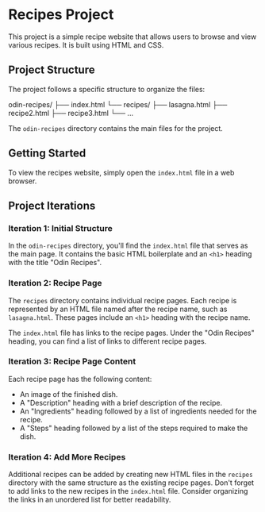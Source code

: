 # Recipes Project

This project is a simple recipe website that allows users to browse and view various recipes. It is built using HTML and CSS.

## Project Structure

The project follows a specific structure to organize the files:

odin-recipes/
├── index.html
└── recipes/
├── lasagna.html
├── recipe2.html
├── recipe3.html
└── ...

The `odin-recipes` directory contains the main files for the project.

## Getting Started

To view the recipes website, simply open the `index.html` file in a web browser.

## Project Iterations

### Iteration 1: Initial Structure

In the `odin-recipes` directory, you'll find the `index.html` file that serves as the main page. It contains the basic HTML boilerplate and an `<h1>` heading with the title "Odin Recipes".

### Iteration 2: Recipe Page

The `recipes` directory contains individual recipe pages. Each recipe is represented by an HTML file named after the recipe name, such as `lasagna.html`. These pages include an `<h1>` heading with the recipe name.

The `index.html` file has links to the recipe pages. Under the "Odin Recipes" heading, you can find a list of links to different recipe pages.

### Iteration 3: Recipe Page Content

Each recipe page has the following content:

- An image of the finished dish.
- A "Description" heading with a brief description of the recipe.
- An "Ingredients" heading followed by a list of ingredients needed for the recipe.
- A "Steps" heading followed by a list of the steps required to make the dish.

### Iteration 4: Add More Recipes

Additional recipes can be added by creating new HTML files in the `recipes` directory with the same structure as the existing recipe pages. Don't forget to add links to the new recipes in the `index.html` file. Consider organizing the links in an unordered list for better readability.
